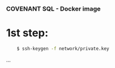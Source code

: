 ### COVENANT SQL - Docker image

# 1st step:

```bash
    $ ssh-keygen -f network/private.key
```

...

